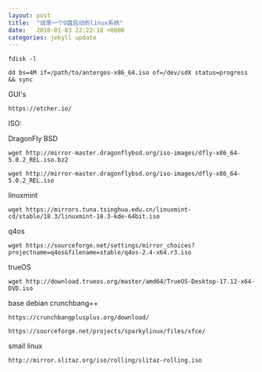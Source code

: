 ```yaml
---
layout: post
title:  "烧录一个U盘启动的linux系统"
date:   2018-01-03 22:22:18 +0800
categories: jekyll update
---
```

```
fdisk -l
```
```
dd bs=4M if=/path/to/antergos-x86_64.iso of=/dev/sdX status=progress && sync
```

GUI's

```
https://etcher.io/
```

ISO:

DragonFly BSD
```
wget http://mirror-master.dragonflybsd.org/iso-images/dfly-x86_64-5.0.2_REL.iso.bz2
```

```
wget http://mirror-master.dragonflybsd.org/iso-images/dfly-x86_64-5.0.2_REL.iso
```

linuxmint
```
wget https://mirrors.tuna.tsinghua.edu.cn/linuxmint-cd/stable/18.3/linuxmint-18.3-kde-64bit.iso
```

q4os
```
wget https://sourceforge.net/settings/mirror_choices?projectname=q4os&filename=stable/q4os-2.4-x64.r3.iso
```

trueOS
```
wget http://download.trueos.org/master/amd64/TrueOS-Desktop-17.12-x64-DVD.iso
```


base debian
crunchbang++
```
https://crunchbangplusplus.org/download/
```

```
https://sourceforge.net/projects/sparkylinux/files/xfce/
```

smail linux
```
http://mirror.slitaz.org/iso/rolling/slitaz-rolling.iso
```
